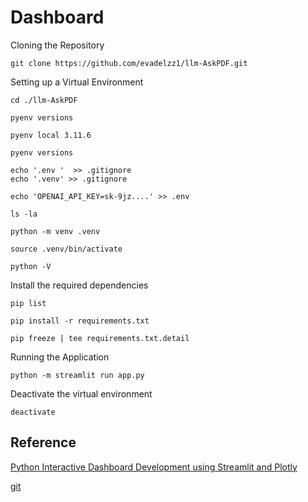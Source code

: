 # Dashboard

Cloning the Repository

    git clone https://github.com/evadelzz1/llm-AskPDF.git

Setting up a Virtual Environment

    cd ./llm-AskPDF

    pyenv versions

    pyenv local 3.11.6

    pyenv versions

    echo '.env '  >> .gitignore
    echo '.venv' >> .gitignore

    echo 'OPENAI_API_KEY=sk-9jz....' >> .env

    ls -la

    python -m venv .venv

    source .venv/bin/activate

    python -V

Install the required dependencies

    pip list
    
    pip install -r requirements.txt
    
    pip freeze | tee requirements.txt.detail

Running the Application

    python -m streamlit run app.py

Deactivate the virtual environment

    deactivate


## Reference

[Python Interactive Dashboard Development using Streamlit and Plotly](https://www.youtube.com/watch?v=7yAw1nPareM)

[git](https://github.com/AbhisheakSaraswat/PythonStreamlit)
